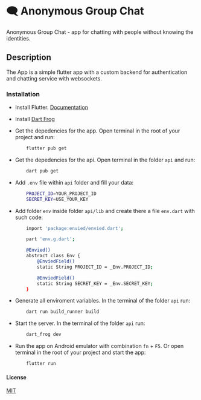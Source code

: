 # 🗨️  Anonymous Group Chat

Anonymous Group Chat - app for chatting with people without knowing the identities.

##  Description

The App is a simple flutter app with a custom backend for authentication and chatting service with websockets.

### Installation

- Install Flutter. [Documentation](https://docs.flutter.dev/get-started/install)

- Install [Dart Frog](https://pub.dev/packages/dart_frog)

- Get the depedencies for the app. Open terminal in the root of your project and run:

    ```bash
        flutter pub get
    ```

- Get the depedencies for the api. Open terminal in the folder `api` and run:

    ```bash
        dart pub get
    ```

- Add `.env` file within `api` folder and fill your data:

    ```bash
        PROJECT_ID=YOUR_PROJECT_ID
        SECRET_KEY=USE_YOUR_KEY
    ```
    
- Add folder `env` inside folder `api/lib` and create there a file `env.dart` with such code:

    ```bash
        import 'package:envied/envied.dart';

        part 'env.g.dart';

        @Envied()
        abstract class Env {
            @EnviedField()
            static String PROJECT_ID = _Env.PROJECT_ID;

            @EnviedField()
            static String SECRET_KEY = _Env.SECRET_KEY;
        }
    ```

- Generate all enviroment variables. In the terminal of the folder `api` run:

    ```bash
        dart run build_runner build

- Start the server. In the terminal of the folder `api` run:

    ```bash
        dart_frog dev
    ```

- Run the app on Android emulator with combination `fn` + `F5`. Or open terminal in the root of your project and start the app:

    ```bash
        flutter run
    ```

#### License
[MIT](https://choosealicense.com/licenses/mit/)
